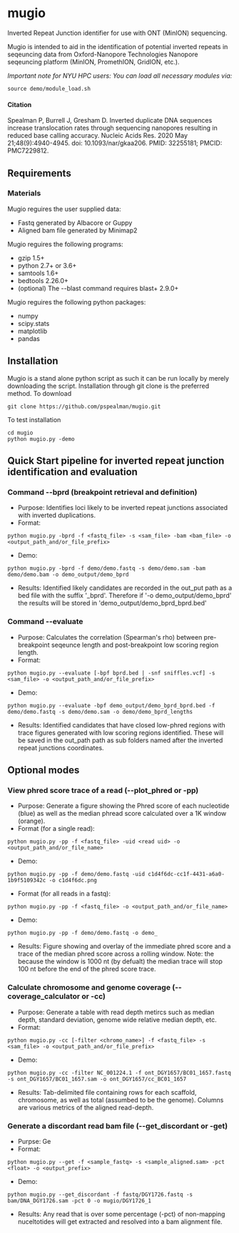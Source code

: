 # mugio
 Inverted Repeat Junction identifier for use with ONT (MinION) sequencing.

 Mugio is intended to aid in the identification of potential inverted repeats in seqeuncing data from Oxford-Nanopore Technologies Nanopore seqeuncing platform (MinION, PromethION, GridION, etc.).

_Important note for NYU HPC users:
 You can load all necessary modules via:_
 ```
 source demo/module_load.sh
 ```
 
#### Citation
Spealman P, Burrell J, Gresham D. Inverted duplicate DNA sequences increase translocation rates through sequencing nanopores resulting in reduced base calling accuracy. Nucleic Acids Res. 2020 May 21;48(9):4940-4945. doi: 10.1093/nar/gkaa206. PMID: 32255181; PMCID: PMC7229812.

## Requirements
### Materials 
 Mugio reguires the user supplied data:
* Fastq generated by Albacore or Guppy
* Aligned bam file generated by Minimap2

 Mugio reguires the following programs:
* gzip 1.5+
* python 2.7+ or 3.6+
* samtools 1.6+
* bedtools 2.26.0+
* (optional) The --blast command requires blast+ 2.9.0+

 Mugio reguires the following python packages:
* numpy
* scipy.stats
* matplotlib
* pandas

## Installation
 Mugio is a stand alone python script as such it can be run locally by merely downloading the script. Installation through git clone is the preferred method.
 To download
 
 ```
 git clone https://github.com/pspealman/mugio.git
 ```
 To test installation
 ```
 cd mugio
 python mugio.py -demo
 ```

## Quick Start pipeline for inverted repeat junction identification and evaluation

### Command --bprd (breakpoint retrieval and definition) 
 * Purpose: Identifies loci likely to be inverted repeat junctions associated with inverted duplications.
 * Format: 
 ```
 python mugio.py -bprd -f <fastq_file> -s <sam_file> -bam <bam_file> -o <output_path_and/or_file_prefix>
 ```
 * Demo:
 ```
 python mugio.py -bprd -f demo/demo.fastq -s demo/demo.sam -bam demo/demo.bam -o demo_output/demo_bprd
 ```
 * Results:
 Identified likely candidates are recorded in the out_put path as a bed file with the suffix '_bprd'. Therefore if '-o demo_output/demo_bprd' the results will be stored in 'demo_output/demo_bprd_bprd.bed'
 
### Command --evaluate 
 * Purpose: Calculates the correlation (Spearman's rho) between pre-breakpoint seqeunce length and post-breakpoint low scoring region length.
 * Format: 
 ```
 python mugio.py --evaluate [-bpf bprd.bed | -snf sniffles.vcf] -s <sam_file> -o <output_path_and/or_file_prefix>
  ```
 * Demo:
 ```
 python mugio.py --evaluate -bpf demo_output/demo_bprd_bprd.bed -f demo/demo.fastq -s demo/demo.sam -o demo/demo_bprd_lengths
 ```
 * Results: 
 Identified candidates that have closed low-phred regions with trace figures generated with low scoring regions identified. These will be saved in the out_path path as sub folders named after the inverted repeat junctions coordinates. 

## Optional modes 
### View phred score trace of a read (--plot_phred or -pp)
 * Purpose: Generate a figure showing the Phred score of each nucleotide (blue) as well as the median phread score calculated over a 1K window (orange). 
 * Format (for a single read): 
```
python mugio.py -pp -f <fastq_file> -uid <read uid> -o <output_path_and/or_file_name>
```
 * Demo:
``` 
python mugio.py -pp -f demo/demo.fastq -uid c1d4f6dc-cc1f-4431-a6a0-1b9f5109342c -o c1d4f6dc.png
```
 * Format (for all reads in a fastq): 
```
python mugio.py -pp -f <fastq_file> -o <output_path_and/or_file_name>
```
 * Demo:
```
python mugio.py -pp -f demo/demo.fastq -o demo_
```
 * Results: 
 Figure showing and overlay of the immediate phred score and a trace of the median phred score across a rolling window. Note: the because the window is 1000 nt (by defualt) the median trace will stop 100 nt before the end of the phred score trace.  

### Calculate chromosome and genome coverage (--coverage_calculator or -cc)
 * Purpose: Generate a table with read depth metircs such as median depth, standard deviation, genome wide relative median depth, etc. 
 * Format: 
```
python mugio.py -cc [-filter <chromo_name>] -f <fastq_file> -s <sam_file> -o <output_path_and/or_file_prefix>
```
 * Demo:
```
python mugio.py -cc -filter NC_001224.1 -f ont_DGY1657/BC01_1657.fastq -s ont_DGY1657/BC01_1657.sam -o ont_DGY1657/cc_BC01_1657
```
 * Results: 
Tab-delimited file containing rows for each scaffold, chromosome, as well as total (assumbed to be the genome). Columns are various metrics of the aligned read-depth.

### Generate a discordant read bam file (--get_discordant or -get)
 * Purpse: Ge
 * Format:
```
python mugio.py --get -f <sample_fastq> -s <sample_aligned.sam> -pct <float> -o <output_prefix>
```
 * Demo:
```
python mugio.py --get_discordant -f fastq/DGY1726.fastq -s bam/DNA_DGY1726.sam -pct 0 -o mugio/DGY1726_1
```
 * Results:
Any read that is over some percentage (-pct) of non-mapping nuceltotides will get extracted and resolved into a bam alignment file.
